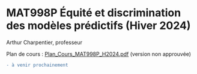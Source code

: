 # MAT998P Équité et discrimination des modèles prédictifs (Hiver 2024)

Arthur Charpentier, professeur

Plan de cours : [Plan_Cours_MAT998P_H2024.pdf](/docs/PLANS_DE_COURS_MAT998P.pdf) (version non approuvée)

```diff
- à venir prochainement
```
